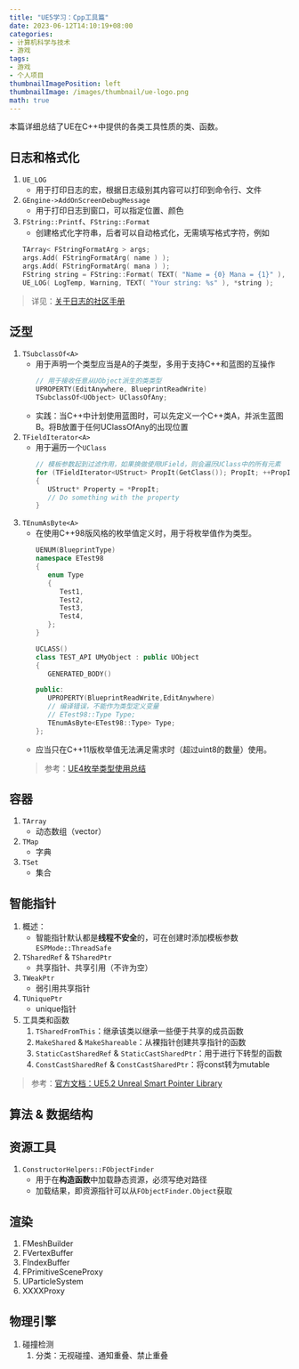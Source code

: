 ```yaml
---
title: "UE5学习：Cpp工具篇"
date: 2023-06-12T14:10:19+08:00
categories:
- 计算机科学与技术
- 游戏
tags:
- 游戏
- 个人项目
thumbnailImagePosition: left
thumbnailImage: /images/thumbnail/ue-logo.png
math: true
---
```

本篇详细总结了UE在C++中提供的各类工具性质的类、函数。
<!--more-->
## 日志和格式化
1. ```UE_LOG```
   - 用于打印日志的宏，根据日志级别其内容可以打印到命令行、文件
2. ```GEngine->AddOnScreenDebugMessage```
   - 用于打印日志到窗口，可以指定位置、颜色
3. ```FString::Printf```、```FString::Format```
   - 创建格式化字符串，后者可以自动格式化，无需填写格式字符，例如
    ```cpp
    TArray< FStringFormatArg > args;
    args.Add( FStringFormatArg( name ) );
    args.Add( FStringFormatArg( mana ) );
    FString string = FString::Format( TEXT( "Name = {0} Mana = {1}" ), args );
    UE_LOG( LogTemp, Warning, TEXT( "Your string: %s" ), *string );
    ```
> 详见：[关于日志的社区手册](https://unrealcommunity.wiki/logging-lgpidy6i)

## 泛型
1. ```TSubclassOf<A>```
   - 用于声明一个类型应当是A的子类型，多用于支持C++和蓝图的互操作
      ```cpp
      // 用于接收任意从UObject派生的类类型
      UPROPERTY(EditAnywhere, BlueprintReadWrite)
      TSubclassOf<UObject> UClassOfAny;
      ```
   - 实践：当C++中计划使用蓝图时，可以先定义一个C++类A，并派生蓝图B。将B放置于任何UClassOfAny的出现位置
1. ```TFieldIterator<A>```
   - 用于遍历一个```UClass```
      ```cpp
      // 模板参数起到过滤作用，如果换做使用UField，则会遍历UClass中的所有元素
      for (TFieldIterator<UStruct> PropIt(GetClass()); PropIt; ++PropIt)
      {
         UStruct* Property = *PropIt;
         // Do something with the property
      }
      ```
1. ```TEnumAsByte<A>```
   - 在使用C++98版风格的枚举值定义时，用于将枚举值作为类型。
      ```cpp
      UENUM(BlueprintType)
      namespace ETest98
      {
         enum Type
         {
            Test1,
            Test2,
            Test3,
            Test4,
         };
      }

      UCLASS()
      class TEST_API UMyObject : public UObject
      {
         GENERATED_BODY()

      public:
         UPROPERTY(BlueprintReadWrite,EditAnywhere)
         // 编译错误，不能作为类型定义变量
         // ETest98::Type Type;
         TEnumAsByte<ETest98::Type> Type;
      };
      ```
   - 应当只在C++11版枚举值无法满足需求时（超过uint8的数量）使用。
   > 参考：[UE4枚举类型使用总结](https://zhuanlan.zhihu.com/p/492630586)

## 容器
1. ```TArray```
   - 动态数组（vector）
2. ```TMap```
   - 字典
3. ```TSet```
   - 集合

## 智能指针
1. 概述：
   - 智能指针默认都是**线程不安全**的，可在创建时添加模板参数```ESPMode::ThreadSafe```
2. ```TSharedRef``` & ```TSharedPtr```
   - 共享指针、共享引用（不许为空）
3. ```TWeakPtr```
   - 弱引用共享指针
4. ```TUniquePtr```
   - unique指针
5. 工具类和函数
   1. ```TSharedFromThis```：继承该类以继承一些便于共享的成员函数
   2. ```MakeShared``` & ```MakeShareable```：从裸指针创建共享指针的函数
   3. ```StaticCastSharedRef``` & ```StaticCastSharedPtr```：用于进行下转型的函数
   4. ```ConstCastSharedRef``` & ```ConstCastSharedPtr```：将const转为mutable
> 参考：[官方文档：UE5.2 Unreal Smart Pointer Library](https://docs.unrealengine.com/5.2/en-US/smart-pointers-in-unreal-engine/)

## 算法 & 数据结构

## 资源工具
1. ```ConstructorHelpers::FObjectFinder```
   - 用于在**构造函数**中加载静态资源，必须写绝对路径
   - 加载结果，即资源指针可以从```FObjectFinder.Object```获取

## 渲染
1. FMeshBuilder
2. FVertexBuffer
3. FIndexBuffer
4. FPrimitiveSceneProxy
5. UParticleSystem
6. XXXXProxy

## 物理引擎
1. 碰撞检测
   1. 分类：无视碰撞、通知重叠、禁止重叠